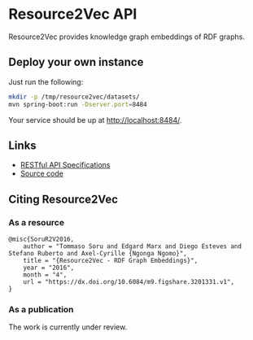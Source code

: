 # Resource2Vec API
Resource2Vec provides knowledge graph embeddings of RDF graphs.

## Deploy your own instance
Just run the following:

```bash
mkdir -p /tmp/resource2vec/datasets/
mvn spring-boot:run -Dserver.port=8484
```

Your service should be up at [http://localhost:8484/](http://localhost:8484/).

## Links

* [RESTful API Specifications](https://w3id.org/resource2vec/api)
* [Source code](https://github.com/AKSW/Resource2Vec)

## Citing Resource2Vec

### As a resource

```
@misc{SoruR2V2016,
	author = "Tommaso Soru and Edgard Marx and Diego Esteves and Stefano Ruberto and Axel-Cyrille {Ngonga Ngomo}",
	title = "{Resource2Vec - RDF Graph Embeddings}",
	year = "2016",
	month = "4",
	url = "https://dx.doi.org/10.6084/m9.figshare.3201331.v1",
}
```

### As a publication

The work is currently under review.
